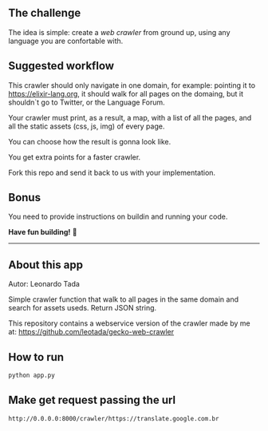 ## The challenge

The idea is simple: create a *web crawler* from ground up, using any language you are confortable with.

## Suggested workflow

This crawler should only navigate in one domain, for example: pointing it to https://elixir-lang.org, it should walk for all pages on the domaing, but it shouldn`t go to Twitter, or the Language Forum.

Your crawler must print, as a result, a map, with a list of all the pages, and all the static assets (css, js, img) of every page.

You can choose how the result is gonna look like.

You get extra points for a faster crawler.

Fork this repo and send it back to us with your implementation.

## Bonus

You need to provide instructions on buildin and running your code.

**Have fun building!** 🚀


-------------

## About this app
Autor: Leonardo Tada

Simple crawler function that walk to all pages in the same domain and
search for assets useds. Return JSON string.

This repository contains a webservice version of the crawler made by me at:
https://github.com/leotada/gecko-web-crawler

## How to run

```sh
python app.py
```

## Make get request passing the url
```sh
http://0.0.0.0:8000/crawler/https://translate.google.com.br
```
